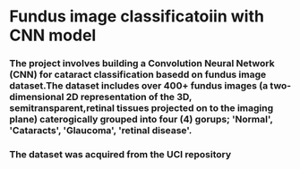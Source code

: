 # Fundus image classificatoiin with CNN model
### The project involves building a Convolution Neural Network (CNN) for cataract classification basedd on fundus image dataset.The dataset includes over 400+ fundus images (a two-dimensional 2D representation of the 3D, semitransparent,retinal tissues projected on to the imaging plane) caterogically grouped into four (4) gorups; 'Normal', 'Cataracts', 'Glaucoma', 'retinal disease'.
### The dataset was acquired from the UCI repository
